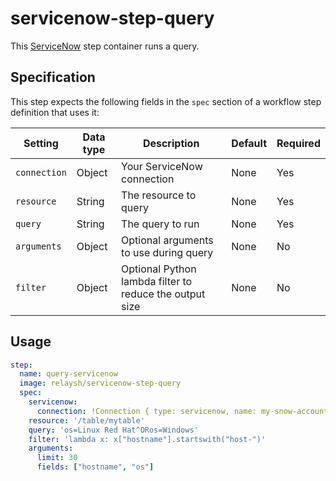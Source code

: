 # servicenow-step-query

This [ServiceNow](https://servicenow.com) step container runs a query.

## Specification

This step expects the following fields in the `spec` section of a workflow step definition that uses it:

| Setting       | Data type | Description                                                                     				| Default | Required |
|---------------|-----------|-----------------------------------------------------------------------------------------------|---------|----------|
| `connection`  | Object    | Your ServiceNow connection                                               						| None    | Yes      |
| `resource`    | String   	| The resource to query                      													| None	  | Yes      |
| `query`   	| String    | The query to run 																				| None    | Yes      | 
| `arguments` 	| Object    | Optional arguments to use during query                   										| None    | No       |
| `filter` 		| Object    | Optional Python lambda filter to reduce the output size										| None    | No       |

## Usage

```yaml
step:
  name: query-servicenow
  image: relaysh/servicenow-step-query
  spec:
    servicenow:
      connection: !Connection { type: servicenow, name: my-snow-account }
    resource: '/table/mytable'
    query: 'os=Linux Red Hat^ORos=Windows'
    filter: 'lambda x: x["hostname"].startswith("host-")'
    arguments:
      limit: 30
      fields: ["hostname", "os"]
```